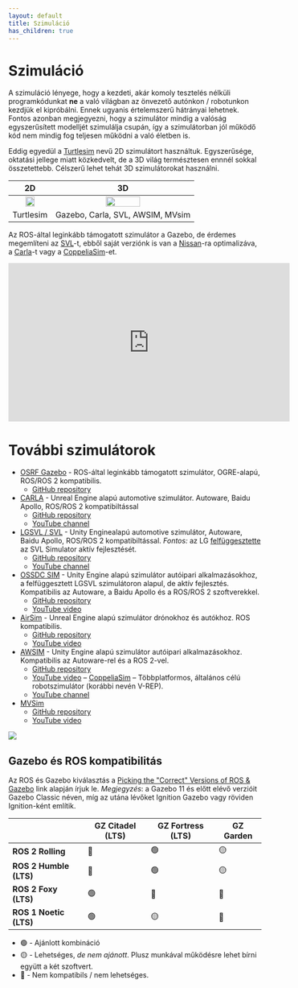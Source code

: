 ```yaml
---
layout: default
title: Szimuláció
has_children: true
---
```


# Szimuláció

A szimuláció lényege, hogy a kezdeti, akár komoly tesztelés nélküli programkódunkat **ne** a való világban az önvezető autónkon / robotunkon kezdjük el kipróbálni. Ennek ugyanis értelemszerű hátrányai lehetnek. Fontos azonban megjegyezni, hogy a szimulátor mindig a valóság egyszerűsített modelljét szimulálja csupán, így a szimulátorban jól működő kód nem mindig fog teljesen működni a való életben is.

Eddig egyedül a [Turtlesim](https://docs.ros.org/en/foxy/Tutorials/Beginner-CLI-Tools/Introducing-Turtlesim/Introducing-Turtlesim.html) nevű 2D szimulátort használtuk. Egyszerűsége, oktatási jellege miatt közkedvelt, de a 3D világ természtesen ennnél sokkal összetettebb. Célszerű lehet tehát 3D szimulátorokat használni. 

| 2D | 3D |
|:---:|:---:|
| <img src="https://docs.ros.org/en/foxy/_images/new_pen.png" width="50%"> | <img src="https://tier4.github.io/AWSIM/GettingStarted/QuickStartDemo/Image_0.png" width="50%">  |
| Turtlesim  | Gazebo, Carla, SVL, AWSIM, MVsim |

Az ROS-által leginkább támogatott szimulátor a Gazebo, de érdemes megemlíteni az [SVL](https://github.com/lgsvl/simulator)-t, ebből saját verziónk is van a [Nissan](https://github.com/szenergy/nissanleaf-lgsvl)-ra optimalizáva, a [Carla](https://github.com/carla-simulator)-t vagy a [CoppeliaSim](https://www.coppeliarobotics.com/)-et.


<iframe width="560" height="315" src="https://www.youtube.com/embed/QD9iCauN0K8?rel=0" title="YouTube video player" frameborder="0" allow="accelerometer; autoplay; clipboard-write; encrypted-media; gyroscope; picture-in-picture" allowfullscreen></iframe>

# További szimulátorok

- [OSRF Gazebo](http://gazebosim.org/) - ROS-által leginkább támogatott szimulátor, OGRE-alapú, ROS/ROS 2 kompatibilis.
  - [GitHub repository](https://github.com/osrf/gazebo)
- [CARLA](https://carla.org/) - Unreal Engine alapú automotive szimulátor. Autoware, Baidu Apollo, ROS/ROS 2 kompatibiltással
  - [GitHub repository ](https://github.com/carla-simulator/carla)
  - [YouTube channel](https://www.youtube.com/channel/UC1llP9ekCwt8nEJzMJBQekg)
- [LGSVL / SVL](https://www.lgsvlsimulator.com/) - Unity Enginealapú automotive szimulátor, Autoware, Baidu Apollo, ROS/ROS 2 kompatibiltással. *Fontos:* az LG [felfüggesztette](https://www.svlsimulator.com/news/2022-01-20-svl-simulator-sunset) az SVL Simulator aktív fejlesztését.
  - [GitHub repository](https://github.com/lgsvl/simulator)
  - [YouTube channel](https://www.youtube.com/c/LGSVLSimulator)
- [OSSDC SIM](https://github.com/OSSDC/OSSDC-SIM) - Unity Engine alapú szimulátor autóipari alkalmazásokhoz, a felfüggesztett LGSVL szimulátoron alapul, de aktív fejlesztés. Kompatibilis az Autoware, a Baidu Apollo és a ROS/ROS 2 szoftverekkel.
   - [GitHub repository](https://github.com/OSSDC/OSSDC-SIM)
   - [YouTube video](https://www.youtube.com/watch?v=fU_C38WEwGw)
- [AirSim](https://microsoft.github.io/AirSim) - Unreal Engine alapú szimulátor drónokhoz és autókhoz. ROS kompatibilis.
   - [GitHub repository](https://github.com/microsoft/AirSim)
   - [YouTube video](https://www.youtube.com/watch?v=gnz1X3UNM5Y)
- [AWSIM](https://tier4.github.io/AWSIM) - Unity Engine alapú szimulátor autóipari alkalmazásokhoz. Kompatibilis az Autoware-rel és a ROS 2-vel.
   - [GitHub repository](https://github.com/tier4/AWSIM)
   - [YouTube video](https://www.youtube.com/watch?v=FH7aBWDmSNA)
– [CoppeliaSim](https://www.coppeliarobotics.com/coppeliaSim) – Többplatformos, általános célú robotszimulátor (korábbi nevén V-REP).
   - [YouTube channel](https://www.youtube.com/user/VirtualRobotPlatform)
- [MVSim](https://mvsimulator.readthedocs.io/)
   - [GitHub repository](https://github.com/MRPT/mvsim)
   - [YouTube video](https://www.youtube.com/watch?v=OzOG9V1h11g&list=PLOJ3GF0x2_eWvaxrKFb4BPzd4W9ss8jyc&index=6&ab_channel=JoseLuisBlanco)

![](https://mrpt.github.io/mvsim-models/anims/warehouse-demo-mvsim.gif)


## Gazebo és ROS kompatibilitás

Az ROS és Gazebo kiválasztás a [Picking the "Correct" Versions of ROS & Gazebo](https://gazebosim.org/docs/garden/ros_installation) link alapján írjuk le.
*Megjegyzés*: a Gazebo 11 és előtt elévő verzióit Gazebo Classic néven, míg az utána lévőket Ignition Gazebo vagy röviden Ignition-ként említik.


| | **GZ Citadel (LTS)**  | **GZ Fortress (LTS)**   | **GZ Garden**   |
|---|---|---|---|
| **ROS 2 Rolling**       | 🔴 | 🟢 | 🟡 |
| **ROS 2 Humble (LTS)**  | 🔴 | 🟢 | 🟡 |
| **ROS 2 Foxy (LTS)**    | 🟢 | 🔴 | 🔴 |
| **ROS 1 Noetic (LTS)**  | 🟢 | 🟡 | 🔴 |


* 🟢 - Ajánlott kombináció
* 🟡 - Lehetséges, *de nem ajánott*. Plusz munkával működésre lehet bírni együtt a két szoftvert.
* 🔴 - Nem kompatibils / nem lehetséges.
